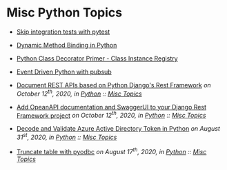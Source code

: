 
# Misc Python Topics

* [Skip integration tests with pytest](python-pytest-skip-integratoin-tests-command-line-option.md)
* [Dynamic Method Binding in Python](python-dyanmic-method-binding.md)
* [Python Class Decorator Primer - Class Instance Registry](python-class-decorator-class-registry.md)

* [Event Driven Python with pubsub](python-event-driven-with-pubsub.md)
* [Document REST APIs based on Python Django's Rest Framework](python-django-rest-framework-openapi-documentation.md)
  *on October 12<sup>th</sup>, 2020, in [Python](../../python/index.md) :: [Misc Topics](../../python/misc/index.md)*
* [Add OpeanAPI documentation and SwaggerUI to your Django Rest Framework project](python-django-rest-framework-opeanapi-swagger-documentation.md)
  *on October 12<sup>th</sup>, 2020, in [Python](../../python/index.md) :: [Misc Topics](../../python/misc/index.md)*
* [Decode and Validate Azure Active Directory Token in Python](../../python/misc/python-azure-ad-token-decode-validate.md)
  *on August 31<sup>st</sup>, 2020, in [Python](../../python/index.md) :: [Misc Topics](../../python/misc/index.md)*
* [Truncate table with pyodbc](../../python/misc/python-pyodbc-truncate-table.md)
  *on August 17<sup>th</sup>, 2020, in [Python](../../python/index.md) :: [Misc Topics](../../python/misc/index.md)*

